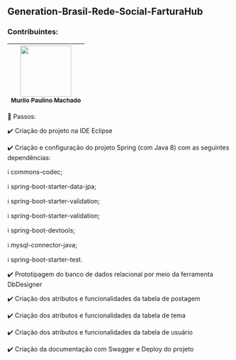 ## Generation-Brasil-Rede-Social-FarturaHub

### Contribuintes:

[<img src="https://avatars.githubusercontent.com/u/67028249?s=400&u=f8af52940311acbcefe3d2c61b8d8a337fe03d05&v=4" width=115 > <br> <sub> Murilo Paulino Machado </sub>](https://github.com/murilo-pm) |
| :---: |  

:beginner: Passos:

:heavy_check_mark: Criação do projeto na IDE Eclipse 


:heavy_check_mark: Criação e configuração do projeto Spring (com Java 8) com as seguintes dependências:

  :information_source: commons-codec;

  :information_source: spring-boot-starter-data-jpa;

  :information_source: spring-boot-starter-validation;

  :information_source: spring-boot-starter-validation;

  :information_source: spring-boot-devtools;

  :information_source: mysql-connector-java;

  :information_source: spring-boot-starter-test.


:heavy_check_mark: Prototipagem do banco de dados relacional por meio da ferramenta DbDesigner


:heavy_check_mark: Criação dos atributos e funcionalidades da tabela de postagem


:heavy_check_mark: Criação dos atributos e funcionalidades da tabela de tema


:heavy_check_mark: Criação dos atributos e funcionalidades da tabela de usuário


:heavy_check_mark: Criação da documentação com Swagger e Deploy do projeto
